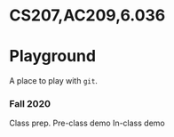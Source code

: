 # CS207,AC209,6.036
# Playground

A place to play with `git`.

### Fall 2020
Class prep.
Pre-class demo
In-class demo
